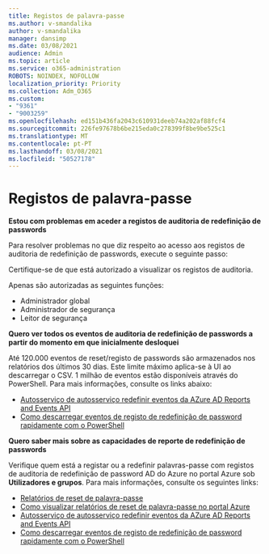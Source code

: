 ```yaml
---
title: Registos de palavra-passe
ms.author: v-smandalika
author: v-smandalika
manager: dansimp
ms.date: 03/08/2021
audience: Admin
ms.topic: article
ms.service: o365-administration
ROBOTS: NOINDEX, NOFOLLOW
localization_priority: Priority
ms.collection: Adm_O365
ms.custom:
- "9361"
- "9003259"
ms.openlocfilehash: ed151b436fa2043c610931deeb74a202af88fcf4
ms.sourcegitcommit: 226fe97678b6be215eda0c278399f8be9be525c1
ms.translationtype: MT
ms.contentlocale: pt-PT
ms.lasthandoff: 03/08/2021
ms.locfileid: "50527178"
---
```

# <a name="password-logs"></a>Registos de palavra-passe

**Estou com problemas em aceder a registos de auditoria de redefinição de passwords**

Para resolver problemas no que diz respeito ao acesso aos registos de auditoria de redefinição de passwords, execute o seguinte passo:

Certifique-se de que está autorizado a visualizar os registos de auditoria. 

Apenas são autorizadas as seguintes funções:
 - Administrador global
 - Administrador de segurança
 - Leitor de segurança

**Quero ver todos os eventos de auditoria de redefinição de passwords a partir do momento em que inicialmente desloquei**

Até 120.000 eventos de reset/registo de passwords são armazenados nos relatórios dos últimos 30 dias. Este limite máximo aplica-se à UI ao descarregar o CSV. 1 milhão de eventos estão disponíveis através do PowerShell.
Para mais informações, consulte os links abaixo:

- [Autosserviço de autosserviço redefinir eventos da AZure AD Reports and Events API](https://docs.microsoft.com/azure/active-directory/authentication/howto-sspr-reporting)
- [Como descarregar eventos de registo de redefinição de password rapidamente com o PowerShell](https://docs.microsoft.com/azure/active-directory/authentication/howto-sspr-reporting)

**Quero saber mais sobre as capacidades de reporte de redefinição de passwords**

Verifique quem está a registar ou a redefinir palavras-passe com registos de auditoria de redefinição de password AD do Azure no portal Azure sob **Utilizadores e grupos**.
Para mais informações, consulte os seguintes links:

- [Relatórios de reset de palavra-passe](https://docs.microsoft.com/azure/active-directory/authentication/howto-sspr-reporting)
- [Como visualizar relatórios de reset de palavra-passe no portal Azure](https://docs.microsoft.com/azure/active-directory/authentication/howto-sspr-reporting)
- [Autosserviço de autosserviço redefinir eventos da AZure AD Reports and Events API](https://docs.microsoft.com/azure/active-directory/authentication/howto-sspr-reporting)
- [Como descarregar eventos de registo de redefinição de password rapidamente com o PowerShell](https://docs.microsoft.com/azure/active-directory/authentication/howto-sspr-reporting)


